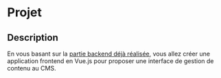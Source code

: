 # Projet

## Description

En vous basant sur la [partie backend déjà réalisée](https://wra506d.gitbook.io/wra506d), vous allez créer une application frontend en Vue.js pour proposer une interface de gestion de contenu au CMS.